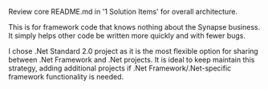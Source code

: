 Review core README.md in '1 Solution Items' for overall architecture.

This is for framework code that knows nothing about the Synapse business.
It simply helps other code be written more quickly and with fewer bugs.

I chose .Net Standard 2.0 project as it is the most flexible option for sharing between .Net Framework and .Net projects.
It is ideal to keep maintain this strategy, adding additional projects
if .Net Framework/.Net-specific framework functionality is needed.